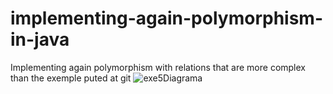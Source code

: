 # implementing-again-polymorphism-in-java
Implementing again polymorphism with relations that are more complex than the exemple puted at git
![exe5Diagrama](https://user-images.githubusercontent.com/57800865/78069584-bc3f0700-7370-11ea-86c8-5225164d7106.png)
